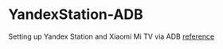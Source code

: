 # YandexStation-ADB
Setting up Yandex Station and Xiaomi  Mi TV via ADB
<a href="https://4pda.to/forum/index.php?showtopic=957045&st=11520#entry94833506">reference</a>
